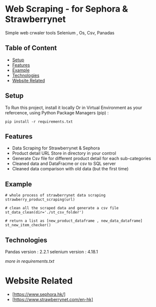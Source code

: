 # Web Scraping - for Sephora & Strawberrynet
Simple web crwaler tools Selenium , Os, Csv, Panadas

## Table of Content
* [Setup](#Setup)
* [Features](#Features)
* [Example](#Example)
* [Technologies](#Technologies)
* [Website Related](#Website-Related)

## Setup
To Run this project, install it locally Or in Virtual Environment as your refercence, using Python Package Managers (pip) :

```
pip install -r requirements.txt
```

## Features
* Data Scraping for Strawberrynet & Sephora
* Product detail URL Store in directory in your control
* Generate Csv file for different product detail for each sub-categories
* Cleaned data and  DataFracme or csv to SQL server
* Cleaned data comparison with old data (but the first time)

## Example

```
# whole process of strawberrynet data scraping
strawberry_product_scraping(url)

# clean all the scraped data and generate a csv file 
st_data_clean(dir='./st_csv_folder')

# return a list as [new_product_dataframe , new_data_dataframe]
st_new_item_checker()
```

## Technologies

Pandas version : 2.2.1
selenium version : 4.18.1

*more in requirements.txt*

# Website Related
* [https://www.sephora.hk/]
* [https://www.strawberrynet.com/en-hk]
